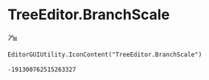 # TreeEditor.BranchScale
![](/img/TreeEditor.BranchScale.png)

``` CSharp
EditorGUIUtility.IconContent("TreeEditor.BranchScale")
```
```
-191300762515263327
```
